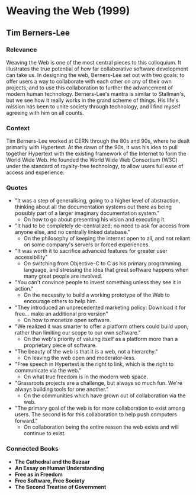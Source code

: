 # Weaving the Web (1999)

## Tim Berners-Lee

### Relevance

Weaving the Web is one of the most central pieces to this colloquium. It illustrates the true potential of how far collaborative software development can take us. In designing the web, Berners-Lee set out with two goals: to offer users a way to collaborate with each other on any of their own projects, and to use this collaboration to further the advancement of modern human technology. Berners-Lee's mantra is similar to Stallman's, but we see how it really works in the grand scheme of things. His life's mission has been to unite society through technology, and I find myself agreeing with him on all counts.

### Context

Tim Berners-Lee worked at CERN through the 80s and 90s, where he dealt primarily with Hypertext. At the dawn of the 90s, it was his idea to pull together Hypertext with the existing framework of the Internet to form the World Wide Web. He founded the World Wide Web Consortium (W3C) under the standard of royalty-free technology, to allow users full ease of access and experience.

### Quotes

* "It was a step of generalising, going to a higher level of abstraction, thinking about all the documentation systems out there as being possibly part of a larger imaginary documentation system."
  * On how to go about presenting his vision and executing it.
* "It had to be completely de-centralized; no need to ask for access from anyone else, and no centrally linked database."
  * On the philosophy of keeping the internet open to all, and not reliant on some company's servers or forced experiences.
* "It was worth it to sacrifice advanced features for greater user accessibility"
  * On switching from Objective-C to C as his primary programming language, and stressing the idea that great software happens when many great people are involved.
* "You can't convince people to invest something unless they see it in action."
  * On the necessity to build a working prototype of the Web to encourage others to help him.
* "They introduced an unprecedented marketing policy: Download it for free... make an additional pro version"
  * On how to monetize open software.
* "We realized it was smarter to offer a platform others could build upon, rather than limiting our scope to our own software."
  * On the web's priority of valuing itself as a platform more than a proprietary piece of software.
* "The beauty of the web is that it is a web, not a hierarchy."
  * On leaving the web open and moderator-less.
* "Free speech in Hypertext is the right to link, which is the right to communicate via the web."
  * On what true freedom is in the modern web space.
* "Grassroots projects are a challenge, but always so much fun. We're always building tools for one another."
  * On the communities which have grown out of collaboration via the web.
* "The primary goal of the web is for more collaboration to exist among users. The second is for this collaboration to help push computers forward."
  * On collaboration being the entire reason the web exists and will continue to exist.

### Connected Books

* __The Cathedral and the Bazaar__
* __An Essay on Human Understanding__
* __Free as in Freedom__
* __Free Software, Free Society__
* __The Second Treatise of Government__
